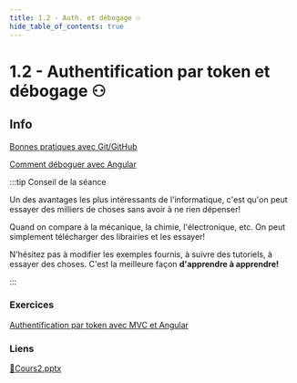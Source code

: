 ```yaml
---
title: 1.2 - Auth. et débogage ⚇
hide_table_of_contents: true
---
```


# 1.2 - Authentification par token et débogage ⚇

## Info

[Bonnes pratiques avec Git/GitHub](/info/BonnesPratiquesGit)

[Comment déboguer avec Angular](/info/DebogageAngular)

:::tip Conseil de la séance

Un des avantages les plus intéressants de l'informatique, c'est qu'on peut essayer des milliers de choses sans avoir à ne rien dépenser!

Quand on compare à la mécanique, la chimie, l'électronique, etc. On peut simplement télécharger des librairies et les essayer!

N'hésitez pas à modifier les exemples fournis, à suivre des tutoriels, à essayer des choses. C'est la meilleure façon **d'apprendre à apprendre!**

:::

### Exercices

[Authentification par token avec MVC et Angular](/exercices/AuthentificationParToken)

### Liens

[🔗Cours2.pptx](https://cegepedouardmontpetit.sharepoint.com/:p:/s/CMT420InformatiqueComitesCours-5W5/EZbaWe8Msr5Fl1tiB3W-GTMBV8rUYmIXOhWPXoC0L3VHmw?e=DYQngn)

